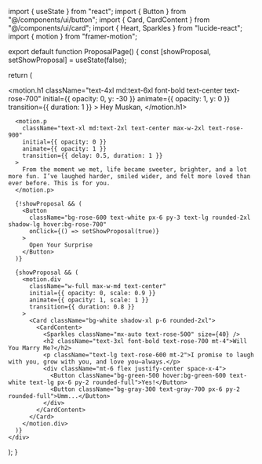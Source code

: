 import { useState } from "react";
import { Button } from "@/components/ui/button";
import { Card, CardContent } from "@/components/ui/card";
import { Heart, Sparkles } from "lucide-react";
import { motion } from "framer-motion";

export default function ProposalPage() {
  const [showProposal, setShowProposal] = useState(false);

  return (
    <div className="min-h-screen bg-gradient-to-br from-pink-100 to-pink-300 p-6 flex flex-col items-center justify-center space-y-6">
      <motion.h1 
        className="text-4xl md:text-6xl font-bold text-center text-rose-700"
        initial={{ opacity: 0, y: -30 }}
        animate={{ opacity: 1, y: 0 }}
        transition={{ duration: 1 }}
      >
        Hey Muskan,
      </motion.h1>

      <motion.p
        className="text-xl md:text-2xl text-center max-w-2xl text-rose-900"
        initial={{ opacity: 0 }}
        animate={{ opacity: 1 }}
        transition={{ delay: 0.5, duration: 1 }}
      >
        From the moment we met, life became sweeter, brighter, and a lot more fun. I’ve laughed harder, smiled wider, and felt more loved than ever before. This is for you.
      </motion.p>

      {!showProposal && (
        <Button 
          className="bg-rose-600 text-white px-6 py-3 text-lg rounded-2xl shadow-lg hover:bg-rose-700"
          onClick={() => setShowProposal(true)}
        >
          Open Your Surprise
        </Button>
      )}

      {showProposal && (
        <motion.div 
          className="w-full max-w-md text-center"
          initial={{ opacity: 0, scale: 0.9 }}
          animate={{ opacity: 1, scale: 1 }}
          transition={{ duration: 0.8 }}
        >
          <Card className="bg-white shadow-xl p-6 rounded-2xl">
            <CardContent>
              <Sparkles className="mx-auto text-rose-500" size={40} />
              <h2 className="text-3xl font-bold text-rose-700 mt-4">Will You Marry Me?</h2>
              <p className="text-lg text-rose-600 mt-2">I promise to laugh with you, grow with you, and love you—always.</p>
              <div className="mt-6 flex justify-center space-x-4">
                <Button className="bg-green-500 hover:bg-green-600 text-white text-lg px-6 py-2 rounded-full">Yes!</Button>
                <Button className="bg-gray-300 text-gray-700 px-6 py-2 rounded-full">Umm...</Button>
              </div>
            </CardContent>
          </Card>
        </motion.div>
      )}
    </div>
  );
}
